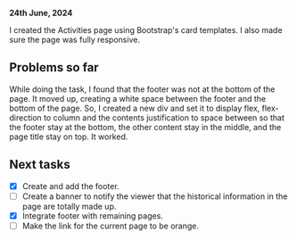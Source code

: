 **24th June, 2024**

I created the Activities page using Bootstrap's card templates. I also made sure the page was fully responsive.

## Problems so far

While doing the task, I found that the footer was not at the bottom of the page. It moved up, creating a white space between the footer and the bottom of the page. So, I created a new div and set it to display flex, flex-direction to column and the contents justification to space between so that the footer stay at the bottom, the other content stay in the middle, and the page title stay on top. It worked.

## Next tasks
- [x] Create and add the footer.
- [ ] Create a banner to notify the viewer that the historical information in the page are totally made up.
- [x] Integrate footer with remaining pages.
- [ ] Make the link for the current page to be orange.